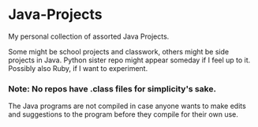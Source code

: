 # Java-Projects
My personal collection of assorted Java Projects.

Some might be school projects and classwork, others might be side projects in Java.
Python sister repo might appear someday if I feel up to it.
Possibly also Ruby, if I want to experiment.

### Note: No repos have .class files for simplicity's sake.
The Java programs are not compiled in case anyone wants to make edits and suggestions to the program before they compile for their own use.
